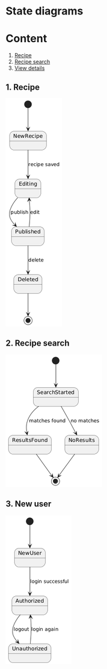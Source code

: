 # State diagrams

# Content

1. [Recipe](#1-recipe)
2. [Recipe search](#2-recipe-search)
3. [View details](#3-new-user)

## 1. Recipe
![](./img/StateDiagramRecipe.png)

## 2. Recipe search
![](./img/StateDiagramSearch.png)

## 3. New user
![](./img/StateDiagramUser.png)
